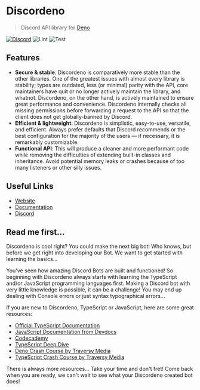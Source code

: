 # Discordeno

> Discord API library for [Deno](https://deno.land)

[![Discord](https://img.shields.io/discord/785384884197392384?color=7289da&logo=discord&logoColor=dark)](https://discord.com/invite/5vBgXk3UcZ)
![Lint](https://github.com/discordeno/discordeno/workflows/Lint/badge.svg)
![Test](https://github.com/discordeno/discordeno/workflows/Test/badge.svg)

## Features

- **Secure & stable**: Discordeno is comparatively more stable than the other
  libraries. One of the greatest issues with almost every library is stability;
  types are outdated, less (or minimal) parity with the API, core maintainers
  have quit or no longer actively maintain the library, and whatnot. Discordeno,
  on the other hand, is actively maintained to ensure great performance and
  convenience. Discordeno internally checks all missing permissions before
  forwarding a request to the API so that the client does not get
  globally-banned by Discord.
- **Efficient & lightweight**: Discordeno is simplistic, easy-to-use, versatile,
  and efficient. Always prefer defaults that Discord recommends or the best
  configuration for the majority of the users ― if necessary, it is remarkably
  customizable.
- **Functional API**: This will produce a cleaner and more performant code while
  removing the difficulties of extending built-in classes and inheritance. Avoid
  potential memory leaks or crashes because of too many listeners or other silly
  issues.

## Useful Links

- [Website](https://discordeno.mod.land)
- [Documentation](https://doc.deno.land/https/deno.land/x/discordeno/mod.ts)
- [Discord](https://discord.com/invite/5vBgXk3UcZ)

## Read me first...

Discordeno is cool right? You could make the next big bot! Who knows, but before
we get right into developing our Bot. We want to get started with learning the
basics...

You've seen how amazing Discord Bots are built and functioned! So beginning with
Discordeno always starts with learning the TypeScript and/or JavaScript
programming languages first. Making a Discord bot with very little knowledge is
possible, it can be a challenge! You may end up dealing with Console errors or
just syntax typographical errors...

If you are new to Discordeno, TypeScript or JavaScript, here are some great
resources:

- [Official TypeScript Documentation](https://www.typescriptlang.org/docs/home.html)
- [JavaScript Documentation from Devdocs](https://devdocs.io/javascript/)
- [Codecademy](https://www.codecademy.com/)
- [TypeScript Deep Dive](https://basarat.gitbook.io/typescript/)
- [Deno Crash Course by Traversy Media](https://www.youtube.com/watch?v=NHHhiqwcfRM)
- [TypeScript Crash Course by Traversy
  Media](https://www.youtube.com/watch?v=rAy_3SIqT-E)

There is always more resources... Take your time and don't fret! Come back when
you are ready, we can't wait to see what your Discordeno created bot does!
